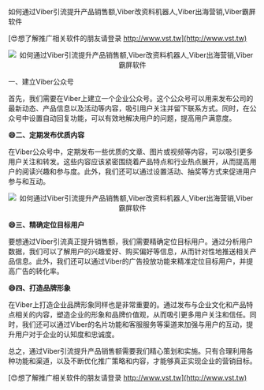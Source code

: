 如何通过Viber引流提升产品销售额,Viber改资料机器人,Viber出海营销,Viber霸屏软件

[😍想了解推广相关软件的朋友请登录 http://www.vst.tw](http://www.vst.tw)

 <center><img src="https://vst.tw/MP4/tuiguang/png/0.png" alt="如何通过Viber引流提升产品销售额,Viber改资料机器人,Viber出海营销,Viber霸屏软件"></center>

一、建立Viber公众号

首先，我们需要在Viber上建立一个企业公众号。这个公众号可以用来发布公司的最新动态、产品信息以及活动等内容，吸引用户关注并留下联系方式。同时，在公众号中设置自动回复功能，可以有效地解决用户的问题，提高用户满意度。

**😄二、定期发布优质内容**

在Viber公众号中，定期发布一些优质的文章、图片或视频等内容，可以吸引更多用户关注和转发。这些内容应该紧密围绕着产品特点和行业热点展开，从而提高用户的阅读兴趣和参与度。此外，我们还可以通过设置活动、抽奖等方式来促进用户参与和互动。

 <center><img src="https://vst.tw/MP4/tuiguang/png/1.png" alt="如何通过Viber引流提升产品销售额,Viber改资料机器人,Viber出海营销,Viber霸屏软件"></center>

**😄三、精确定位目标用户**

要想通过Viber引流真正提升销售额，我们需要精确定位目标用户。通过分析用户数据，我们可以了解用户的兴趣爱好、购买偏好等信息，从而针对性地推送相关产品信息。此外，我们还可以通过Viber的广告投放功能来精准定位目标用户，并提高广告的转化率。

**😄四、打造品牌形象**

在Viber上打造企业品牌形象同样也是非常重要的。通过发布与企业文化和产品特点相关的内容，塑造企业的形象和品牌价值观，从而吸引更多用户关注和信任。同时，我们还可以通过Viber的名片功能和客服服务等渠道来加强与用户的互动，提升用户对于企业的认知度和忠诚度。

总之，通过Viber引流提升产品销售额需要我们精心策划和实施。只有合理利用各种功能和渠道，以及不断优化推广策略和内容，才能够真正实现企业的营销目标。

[😍想了解推广相关软件的朋友请登录 http://www.vst.tw](http://www.vst.tw)



